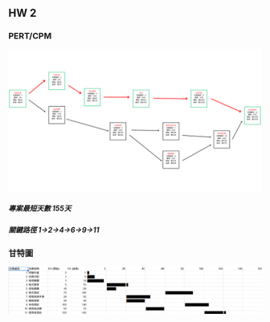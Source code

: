 ## HW 2
### PERT/CPM

![PERT](PERT.png)
##### 專案最短天數 155天
##### 關鍵路徑 1→2→4→6→9→11

### 甘特圖
![甘特圖](甘特圖.png)

